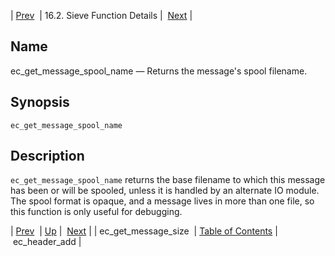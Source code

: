 | [Prev](sieve.ref.ec_get_message_size)  | 16.2. Sieve Function Details |  [Next](sieve.ref.ec_header_add.php) |

<a name="sieve.ref.ec_get_message_spool_name"></a>
## Name

ec_get_message_spool_name — Returns the message's spool filename.

## Synopsis

`ec_get_message_spool_name`

<a name="idp29802960"></a>
## Description

`ec_get_message_spool_name` returns the base filename to which this message has been or will be spooled, unless it is handled by an alternate IO module. The spool format is opaque, and a message lives in more than one file, so this function is only useful for debugging.

| [Prev](sieve.ref.ec_get_message_size)  | [Up](sieve.ref.files.php) |  [Next](sieve.ref.ec_header_add.php) |
| ec_get_message_size  | [Table of Contents](index) |  ec_header_add |
